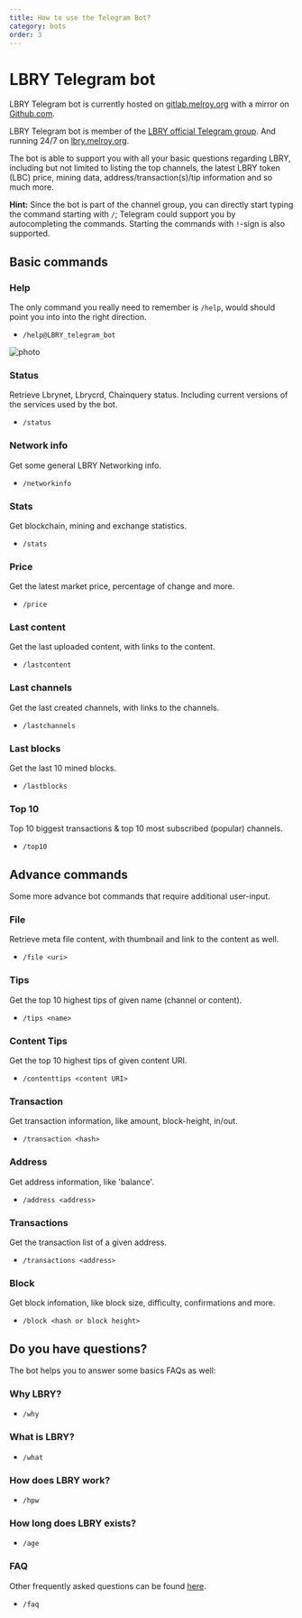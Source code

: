 ```yaml
---
title: How to use the Telegram Bot?
category: bots
order: 3
---
```


# LBRY Telegram bot

LBRY Telegram bot is currently hosted on [gitlab.melroy.org](https://gitlab.melroy.org/melroy/lbry-bot) with a mirror on [Github.com](https://github.com/danger89/LBRY-Bot).

LBRY Telegram bot is member of the [LBRY official Telegram group](https://t.me/lbryofficial). And running 24/7 on [lbry.melroy.org](https://lbry.melroy.org).

The bot is able to support you with all your basic questions regarding LBRY, including but not limited to listing the top channels, the latest LBRY token (LBC) price, mining data, address/transaction(s)/tip information and so much more.

**Hint:** Since the bot is part of the channel group, you can directly start typing the command starting with `/`; Telegram could support you by autocompleting the commands. Starting the commands with `!`-sign is also supported.

## Basic commands

### Help

The only command you really need to remember is `/help`, would should point you into into the right direction.

- `/help@LBRY_telegram_bot`

![photo](help..)

### Status

Retrieve Lbrynet, Lbrycrd, Chainquery status. Including current versions of the services used by the bot.

- `/status`

### Network info

Get some general LBRY Networking info.

- `/networkinfo`

### Stats

Get blockchain, mining and exchange statistics.

- `/stats`

### Price

Get the latest market price, percentage of change and more.

- `/price`

### Last content

Get the last uploaded content, with links to the content.

- `/lastcontent`

### Last channels

Get the last created channels, with links to the channels.

- `/lastchannels`

### Last blocks

Get the last 10 mined blocks.

- `/lastblocks`

### Top 10

Top 10 biggest transactions & top 10 most subscribed (popular) channels.

- `/top10`

## Advance commands

Some more advance bot commands that require additional user-input.

### File

Retrieve meta file content, with thumbnail and link to the content as well.

- `/file <uri>`

### Tips

Get the top 10 highest tips of given name (channel or content).

- `/tips <name>`

### Content Tips

Get the top 10 highest tips of given content URI.

- `/contenttips <content URI>`

### Transaction

Get transaction information, like amount, block-height, in/out.

- `/transaction <hash>`

### Address

Get address information, like 'balance'. 

- `/address <address>`

### Transactions

Get the transaction list of a given address.

- `/transactions <address>`

### Block

Get block infomation, like block size, difficulty, confirmations and more.

- `/block <hash or block height>`

## Do you have questions?

The bot helps you to answer some basics FAQs as well:

### Why LBRY?

- `/why`

### What is LBRY?

- `/what`

### How does LBRY work?

- `/hpw`

### How long does LBRY exists?

- `/age`

### FAQ

Other frequently asked questions can be found [here](https://lbry.com/faq).

- `/faq`
